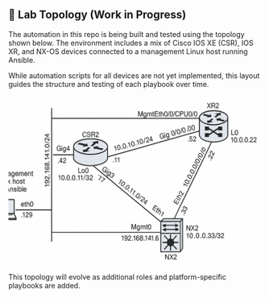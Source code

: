 ## 🧪 Lab Topology (Work in Progress)

The automation in this repo is being built and tested using the topology shown below. The environment includes a mix of Cisco IOS XE (CSR), IOS XR, and NX-OS devices connected to a management Linux host running Ansible.

While automation scripts for all devices are not yet implemented, this layout guides the structure and testing of each playbook over time.

![Ansible Lab Topology](https://github.com/dubeysatyam15/automate-with-ansible/blob/main/network_topology.png)

This topology will evolve as additional roles and platform-specific playbooks are added.

